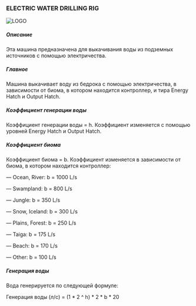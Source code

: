 ### ELECTRIC WATER DRILLING RIG

![LOGO](https://gtimpact.space/media/gregtech/ElWater.png)

##### Описание

Эта машина предназначена для выкачивания воды из подземных источников с помощью электричества.

##### Главное

Машина выкачивает воду из бедрока с помощью электричества, в зависимости от биома, в котором находится контроллер, и тира Energy Hatch и Output Hatch.

##### Коэффициент генерации воды

Коэффициент генерации воды = h. Коэффициент изменяется с помощью уровней Energy Hatch и Output Hatch.

##### Коэффициент биома

Коэффициент биома = b. Коэффициент изменяется в зависимости от биома, в котором находится контроллер:

— Ocean, River: b = 1000 L/s

— Swampland: b = 800 L/s

— Jungle: b = 350 L/s

— Snow, Iceland: b = 300 L/s

— Plains, Forest: b = 250 L/s

— Taiga: b = 175 L/s

— Beach: b = 170 L/s

— Other: b = 100 L/s

##### Генерация воды

Вода генерируется по следующей формуле:

Генерация воды (л/с) = (1 * 2 ^ h) * 2 * b * 20

